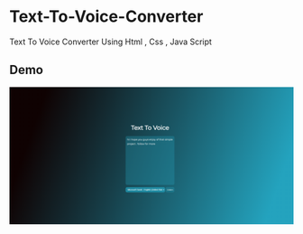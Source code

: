 # Text-To-Voice-Converter
Text To Voice Converter Using Html , Css , Java Script
## Demo
![Desktop Demo](texttovoice.png "Demo")
